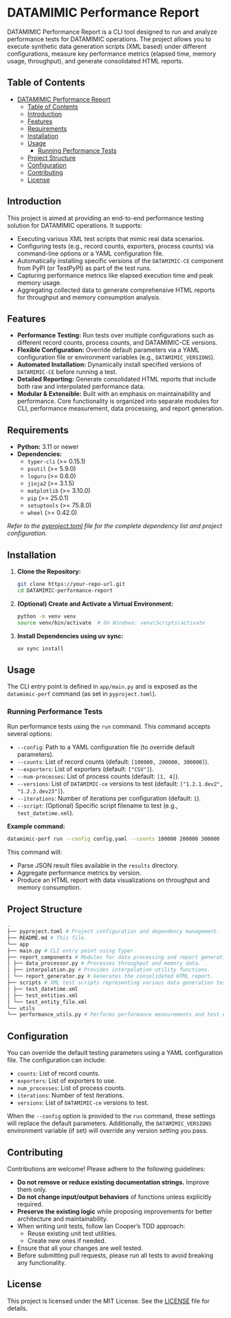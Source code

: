 # DATAMIMIC Performance Report

DATAMIMIC Performance Report is a CLI tool designed to run and analyze performance tests for DATAMIMIC operations. The project allows you to execute synthetic data generation scripts (XML based) under different configurations, measure key performance metrics (elapsed time, memory usage, throughput), and generate consolidated HTML reports.

## Table of Contents

- [DATAMIMIC Performance Report](#datamimic-performance-report)
  - [Table of Contents](#table-of-contents)
  - [Introduction](#introduction)
  - [Features](#features)
  - [Requirements](#requirements)
  - [Installation](#installation)
  - [Usage](#usage)
    - [Running Performance Tests](#running-performance-tests)
  - [Project Structure](#project-structure)
  - [Configuration](#configuration)
  - [Contributing](#contributing)
  - [License](#license)

## Introduction

This project is aimed at providing an end-to-end performance testing solution for DATAMIMIC operations. It supports:
- Executing various XML test scripts that mimic real data scenarios.
- Configuring tests (e.g., record counts, exporters, process counts) via command-line options or a YAML configuration file.
- Automatically installing specific versions of the `DATAMIMIC-CE` component from PyPI (or TestPyPI) as part of the test runs.
- Capturing performance metrics like elapsed execution time and peak memory usage.
- Aggregating collected data to generate comprehensive HTML reports for throughput and memory consumption analysis.

## Features

- **Performance Testing:** Run tests over multiple configurations such as different record counts, process counts, and DATAMIMIC-CE versions.
- **Flexible Configuration:** Override default parameters via a YAML configuration file or environment variables (e.g., `DATAMIMIC_VERSIONS`).
- **Automated Installation:** Dynamically install specified versions of `DATAMIMIC-CE` before running a test.
- **Detailed Reporting:** Generate consolidated HTML reports that include both raw and interpolated performance data.
- **Modular & Extensible:** Built with an emphasis on maintainability and performance. Core functionality is organized into separate modules for CLI, performance measurement, data processing, and report generation.

## Requirements

- **Python:** 3.11 or newer
- **Dependencies:**  
  - `typer-cli` (>= 0.15.1)
  - `psutil` (>= 5.9.0)
  - `loguru` (>= 0.6.0)
  - `jinja2` (>= 3.1.5)
  - `matplotlib` (>= 3.10.0)
  - `pip` (>= 25.0.1)
  - `setuptools` (>= 75.8.0)
  - `wheel` (>= 0.42.0)

*Refer to the [pyproject.toml](pyproject.toml) file for the complete dependency list and project configuration.*

## Installation

1. **Clone the Repository:**
    ```bash
    git clone https://your-repo-url.git
    cd DATAMIMIC-performance-report
    ```

2. **(Optional) Create and Activate a Virtual Environment:**
    ```bash
    python -m venv venv
    source venv/bin/activate  # On Windows: venv\Scripts\activate
    ```

3. **Install Dependencies using uv sync:**
    ```bash
    uv sync install
    ```

## Usage

The CLI entry point is defined in `app/main.py` and is exposed as the `datamimic-perf` command (as set in `pyproject.toml`).

### Running Performance Tests

Run performance tests using the `run` command. This command accepts several options:

- `--config`: Path to a YAML configuration file (to override default parameters).
- `--counts`: List of record counts (default: `[100000, 200000, 300000]`).
- `--exporters`: List of exporters (default: `["CSV"]`).
- `--num-processes`: List of process counts (default: `[1, 4]`).
- `--versions`: List of `DATAMIMIC-ce` versions to test (default: `["1.2.1.dev2", "1.2.2.dev23"]`).
- `--iterations`: Number of iterations per configuration (default: `1`).
- `--script`: (Optional) Specific script filename to test (e.g., `test_datetime.xml`).

**Example command:**

```bash
datamimic-perf run --config config.yaml --counts 100000 200000 300000 --exporters CSV --num-processes 1 4 --versions 1.2.1.dev2 1.2.2.dev23 --iterations 1 --script test_datetime.xml
```

This command will:
- Parse JSON result files available in the `results` directory.
- Aggregate performance metrics by version.
- Produce an HTML report with data visualizations on throughput and memory consumption.

## Project Structure

```bash
.
├── pyproject.toml # Project configuration and dependency management.
├── README.md # This file.
└── app
├── main.py # CLI entry point using Typer.
├── report_components # Modules for data processing and report generation.
│ ├── data_processor.py # Processes throughput and memory data.
│ ├── interpolation.py # Provides interpolation utility functions.
│ └── report_generator.py # Generates the consolidated HTML report.
├── scripts # XML test scripts representing various data generation tests.
│ ├── test_datetime.xml
│ ├── test_entities.xml
│ └── test_entity_file.xml
└── utils
└── performance_utils.py # Performs performance measurements and test executions.
```

## Configuration

You can override the default testing parameters using a YAML configuration file. The configuration can include:
- `counts`: List of record counts.
- `exporters`: List of exporters to use.
- `num_processes`: List of process counts.
- `iterations`: Number of test iterations.
- `versions`: List of `DATAMIMIC-ce` versions to test.

When the `--config` option is provided to the `run` command, these settings will replace the default parameters. Additionally, the `DATAMIMIC_VERSIONS` environment variable (if set) will override any version setting you pass.

## Contributing

Contributions are welcome! Please adhere to the following guidelines:
- **Do not remove or reduce existing documentation strings.** Improve them only.
- **Do not change input/output behaviors** of functions unless explicitly required.
- **Preserve the existing logic** while proposing improvements for better architecture and maintainability.
- When writing unit tests, follow Ian Cooper’s TDD approach:
  - Reuse existing unit test utilities.
  - Create new ones if needed.
- Ensure that all your changes are well tested.
- Before submitting pull requests, please run all tests to avoid breaking any functionality.

## License

This project is licensed under the MIT License. See the [LICENSE](LICENSE) file for details.
